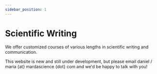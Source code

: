 ```yaml
---
sidebar_position: 1
---
```


# Scientific Writing
We offer customized courses of various lengths in scientific writing and communication.

This website is new and still under development, but please email daniel / maria {at} mardascience {dot} com and we'd be happy to talk with you!
